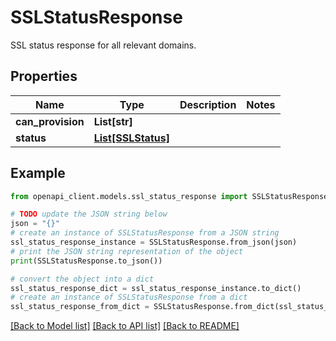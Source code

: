 # SSLStatusResponse

SSL status response for all relevant domains.

## Properties

Name | Type | Description | Notes
------------ | ------------- | ------------- | -------------
**can_provision** | **List[str]** |  | 
**status** | [**List[SSLStatus]**](SSLStatus.md) |  | 

## Example

```python
from openapi_client.models.ssl_status_response import SSLStatusResponse

# TODO update the JSON string below
json = "{}"
# create an instance of SSLStatusResponse from a JSON string
ssl_status_response_instance = SSLStatusResponse.from_json(json)
# print the JSON string representation of the object
print(SSLStatusResponse.to_json())

# convert the object into a dict
ssl_status_response_dict = ssl_status_response_instance.to_dict()
# create an instance of SSLStatusResponse from a dict
ssl_status_response_from_dict = SSLStatusResponse.from_dict(ssl_status_response_dict)
```
[[Back to Model list]](../README.md#documentation-for-models) [[Back to API list]](../README.md#documentation-for-api-endpoints) [[Back to README]](../README.md)


